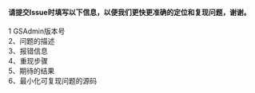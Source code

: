 #### 请提交Issue时填写以下信息，以便我们更快更准确的定位和复现问题，谢谢。

1  GSAdmin版本号  
2、问题的描述  
3、报错信息  
4、重现步骤  
5、期待的结果  
6、最小化可复现问题的源码  
